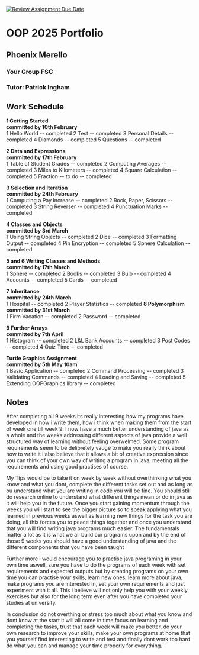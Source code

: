 [![Review Assignment Due Date](https://classroom.github.com/assets/deadline-readme-button-22041afd0340ce965d47ae6ef1cefeee28c7c493a6346c4f15d667ab976d596c.svg)](https://classroom.github.com/a/-m6joVjf)

# OOP 2025 Portfolio
## Phoenix Merello
### Your Group FSC
### Tutor: Patrick Ingham


## Work Schedule
**1 Getting Started**\
**committed by 10th February**\
1 Hello World        -- completed
2 Test               -- completed
3 Personal Details   -- completed
4 Diamonds           -- completed
5 Questions          -- completed

**2 Data and Expressions**\
**committed by 17th February**\
1 Table of Student Grades  -- completed
2 Computing Averages       -- completed
3 Miles to Kilometers      -- completed
4 Square Calculation       -- completed
5 Fraction -- to do        -- completed

**3 Selection and Iteration**\
**committed by 24th February**\
1 Computing a Pay Increase   -- completed
2 Rock, Paper, Scissors      -- completed
3 String Reverser            -- completed
4 Punctuation Marks          -- completed

**4 Classes and Objects**\
**committed by 3rd March**\
1 Using String Objects     -- completed
2 Dice                     -- completed
3 Formatting Output        -- completed 
4 Pin Encryption           -- completed 
5 Sphere Calculation       -- completed 

**5 and 6 Writing Classes and Methods**\
**committed by 17th March**\
1 Sphere       -- completed 
2 Books        -- completed 
3 Bulb         -- completed 
4 Accounts     -- completed 
5 Cards        -- completed 

**7 Inheritance**\
**committed by 24th March**\
1 Hospital            -- completed 
2 Player Statistics   -- completed 
**8 Polymorphism**\
**committed by 31st March**\
1 Firm Vacation           -- completed 
2 Password                -- completed 

**9 Further Arrays**\
**committed by 7th April**\
1 Histogram             -- completed 
2 L&L Bank Accounts     -- completed 
3 Post Codes            -- completed 
4 Quiz Time             -- completed 

**Turtle Graphics Assignment**\
**committed by 5th May 10am**\
1 Basic Application           -- completed 
2 Command Processing          -- completed 
3 Validating Commands        -- completed 
4 Loading and Saving          -- completed 
5 Extending OOPGraphics library    -- completed 

## Notes
After completing all 9 weeks its really interesting how my programs have developed in how i write them, 
how i think when making them from the start of week one till week 9.
I now have a much better understanding of java as a whole and the weeks addressing different aspects of
java provide a well structured way of learning without feeling overwelmed. 
Some program requirements seem to be delibretely vauge to make you really think about how to write it 
i also believe that it allows a bit of creative expression since you can think of your own way of writing 
a program in java, meeting all the requirements and using good practises of course.

My Tips would be to take it on week by week without overthinking what you know and what you dont, complete
the different tasks set out and as long as ou understand what you are writing in code you will be fine. 
You should still do research online to understand what different things mean or do in java as it will help 
you in the future.
Once you start gaining momentum through the weeks you will start to see the bigger picture so to speak applying 
what you learned in previous weeks aswell as learning new things for the task you are doing, all this forces you
to peace things together and once you understand that you will find writing java programs much easier.
The fundamentals matter a lot as it is what we all build our programs upon and by the end of those 9 weeks you 
should have a good understanding of java and the different components that you have been taught

Further more i would encourage you to practise java programing in your own time aswell, sure you have to do
the programs of each week with set requirements and expected outputs but by creating programs on your own time 
you can practise your skills, learn new ones, learn more about java, make programs you are interested in, set
your own requirements and just experiment with it all. This i believe will not only help you with your weekly 
exercises but also for the long term even after you have completed your studies at university. 

In conclusion do not overthing or stress too much about what you know and dont know at the start it will all come 
in time focus on learning and completing the tasks, trust that each week will make you better, do your own research 
to improve your skills, make your own programs at home that you yourself find interesting to write and test and finally
dont work too hard do what you can and manage your time properly for everything. 

